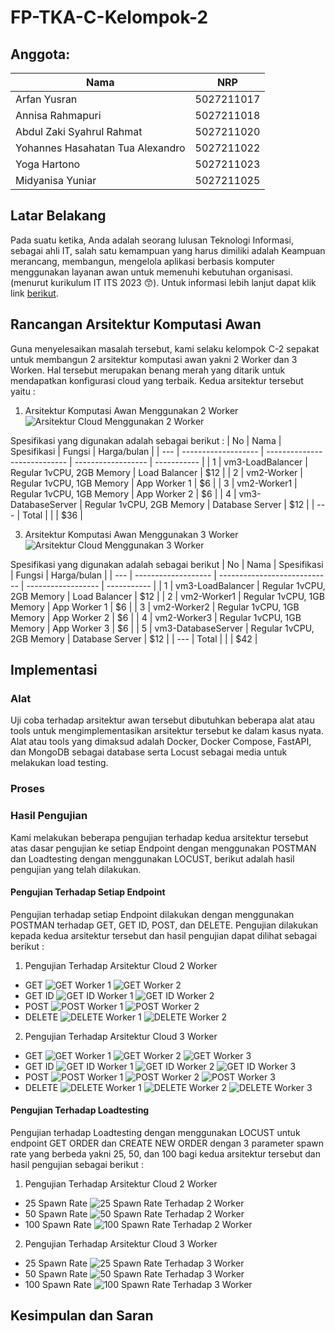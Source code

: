 # FP-TKA-C-Kelompok-2

## Anggota: 
Nama                              | NRP 
---                               | --- 
Arfan Yusran                      | 5027211017 
Annisa Rahmapuri                  | 5027211018
Abdul Zaki Syahrul Rahmat         | 5027211020
Yohannes Hasahatan Tua Alexandro  | 5027211022 
Yoga Hartono                      | 5027211023
Midyanisa Yuniar                  | 5027211025 


## Latar Belakang
Pada suatu ketika, Anda adalah seorang lulusan Teknologi Informasi, sebagai ahli IT, salah satu kemampuan yang harus dimiliki adalah Keampuan merancang, membangun, mengelola aplikasi berbasis komputer menggunakan layanan awan untuk memenuhi kebutuhan organisasi.(menurut kurikulum IT ITS 2023 😙). Untuk informasi lebih lanjut dapat klik link [berikut](https://github.com/fuaddary/fp-tka).

## Rancangan Arsitektur Komputasi Awan
Guna menyelesaikan masalah tersebut, kami selaku kelompok C-2 sepakat untuk membangun 2 arsitektur komputasi awan yakni 2 Worker dan 3 Worken. Hal tersebut merupakan benang merah yang ditarik untuk mendapatkan konfigurasi cloud yang terbaik. Kedua arsitektur tersebut yaitu :

1. Arsitektur Komputasi Awan Menggunakan 2 Worker
![Arsitektur Cloud Menggunakan 2 Worker](/images/[2-Worker]ArsitekturCloud.jpg)

Spesifikasi yang digunakan adalah sebagai berikut :
| No  | Nama                | Spesifikasi                  | Fungsi             | Harga/bulan |
| --- | ------------------- | ---------------------------- | ------------------ | ----------- |
| 1   | vm3-LoadBalancer    | Regular 1vCPU, 2GB Memory    | Load Balancer      | $12         |
| 2   | vm2-Worker          | Regular 1vCPU, 1GB Memory    | App Worker 1       | $6          |
| 3   | vm2-Worker1         | Regular 1vCPU, 1GB Memory    | App Worker 2       | $6          |
| 4   | vm3-DatabaseServer  | Regular 1vCPU, 2GB Memory    | Database Server    | $12         |
| --- | Total               |                              |                    | $36         |


3. Arsitektur Komputasi Awan Menggunakan 3 Worker
![Arsitektur Cloud Menggunakan 3 Worker](/images/[3-Worker]ArsitekturCloud.png)

Spesifikasi yang digunakan adalah sebagai berikut 
| No  | Nama                | Spesifikasi                  | Fungsi             | Harga/bulan |
| --- | ------------------- | ---------------------------- | ------------------ | ----------- |
| 1   | vm3-LoadBalancer    | Regular 1vCPU, 2GB Memory    | Load Balancer      | $12         |
| 2   | vm2-Worker1         | Regular 1vCPU, 1GB Memory    | App Worker 1       | $6          |
| 3   | vm2-Worker2         | Regular 1vCPU, 1GB Memory    | App Worker 2       | $6          |
| 4   | vm2-Worker3         | Regular 1vCPU, 1GB Memory    | App Worker 3       | $6          |
| 5   | vm3-DatabaseServer  | Regular 1vCPU, 2GB Memory    | Database Server    | $12         |
| --- | Total               |                              |                    | $42         |


## Implementasi

### Alat
Uji coba terhadap arsitektur awan tersebut dibutuhkan beberapa alat atau tools untuk mengimplementasikan arsitektur tersebut ke dalam kasus nyata. Alat atau tools yang dimaksud adalah Docker, Docker Compose, FastAPI, dan MongoDB sebagai database serta Locust sebagai media untuk melakukan load testing.


### Proses



### Hasil Pengujian
Kami melakukan beberapa pengujian terhadap kedua arsitektur tersebut atas dasar pengujian ke setiap Endpoint dengan menggunakan POSTMAN dan Loadtesting dengan menggunakan LOCUST, berikut adalah hasil pengujian yang telah dilakukan.


#### Pengujian Terhadap Setiap Endpoint
Pengujian terhadap setiap Endpoint dilakukan dengan menggunakan POSTMAN terhadap GET, GET ID, POST, dan DELETE. Pengujian dilakukan kepada kedua arsitektur tersebut dan hasil pengujian dapat dilihat sebagai berikut :

1. Pengujian Terhadap Arsitektur Cloud 2 Worker
- GET
![GET Worker 1](/images/[2-Worker]Worker1_GET.png)
![GET Worker 2](/images/[2-Worker]Worker2_GET.png)
- GET ID
![GET ID Worker 1](/images/[2-Worker]Worker1_GET-ID.png)
![GET ID Worker 2](/images/[2-Worker]Worker2_GET-ID.png)
- POST
![POST Worker 1](/images/[2-Worker]Worker1_POST.jpg)
![POST Worker 2](/images/[2-Worker]Worker1_POST.jpg)
- DELETE
![DELETE Worker 1](/images/[2-Worker]Worker1_DELETE.png)
![DELETE Worker 2](/images/[2-Worker]Worker2_DELETE.png)


2. Pengujian Terhadap Arsitektur Cloud 3 Worker
- GET
![GET Worker 1](/images/[3-Worker]Worker1_GET.png)
![GET Worker 2](/images/[3-Worker]Worker2_GET.png)
![GET Worker 3](/images/[3-Worker]Worker3_GET.png)
- GET ID
![GET ID Worker 1](/images/[3-Worker]Worker1_GET-ID.png)
![GET ID Worker 2](/images/[3-Worker]Worker2_GET-ID.png)
![GET ID Worker 3](/images/[3-Worker]Worker3_GET-ID.png)
- POST
![POST Worker 1](/images/[3-Worker]Worker1_POST.jpg)
![POST Worker 2](/images/[3-Worker]Worker2_POST.jpg)
![POST Worker 3](/images/[3-Worker]Worker3_POST.jpg)
- DELETE
![DELETE Worker 1](/images/[3-Worker]Worker1_DELETE.png)
![DELETE Worker 2](/images/[3-Worker]Worker2_DELETE.png)
![DELETE Worker 3](/images/[3-Worker]Worker3_DELETE.png)


#### Pengujian Terhadap Loadtesting
Pengujian terhadap Loadtesting dengan menggunakan LOCUST untuk endpoint GET ORDER dan CREATE NEW ORDER dengan 3 parameter spawn rate yang berbeda yakni 25, 50, dan 100 bagi kedua arsitektur tersebut dan hasil pengujian sebagai berikut :

1. Pengujian Terhadap Arsitektur Cloud 2 Worker
- 25 Spawn Rate
![25 Spawn Rate Terhadap 2 Worker](/images/[2-Worker]SR25Peak750.png)
- 50 Spawn Rate
![50 Spawn Rate Terhadap 2 Worker](/images/[2-Worker]SR50Peak750.png)
- 100 Spawn Rate
![100 Spawn Rate Terhadap 2 Worker](/images/[2-Worker]SR100Peak725.png)



2. Pengujian Terhadap Arsitektur Cloud 3 Worker
- 25 Spawn Rate
![25 Spawn Rate Terhadap 3 Worker](/images/[3-Worker]SR25Peak750.png)
- 50 Spawn Rate
![50 Spawn Rate Terhadap 3 Worker](/images/[3-Worker]SR50Peak725.png)
- 100 Spawn Rate
![100 Spawn Rate Terhadap 3 Worker](/images/[3-Worker]SR100Peak725.png)


## Kesimpulan dan Saran
